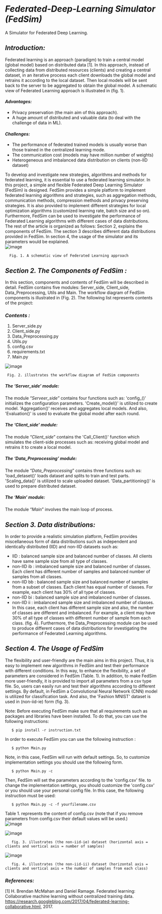 # *Federated-Deep-Learning Simulator (FedSim)*
A Simulator for Federated Deep Learning. 

## *Introduction:*
Federated learning is an approach (paradigm) to train a central model (global model) based on distributed data [1]. In this approach, instead of collecting data from distributed resources (clients) and creating a central dataset, in an iterative process each client downloads the global model and retrains it according to the local dataset. Then local models will be sent back to the server to be aggregated to obtain the global model. A schematic view of Federated Learning approach is illustrated in (fig. 1).  

#### *Advantages:* 
 - Privacy preservation (the main aim of this approach).
 - A huge amount of distributed and valuable data (to deal with the challenge of data in ML).
 
#### *Challenges:*
 - The performance of federated trained models is usually worse than those trained in the centralized learning mode.
 - The communication cost (models may have million number of weights)
 - Heterogeneous and imbalanced data distribution on clients (non-IID dataset)

To develop and investigate new strategies, algorithms and methods for federated learning, it is essential to use a federated learning simulator. In this project, a simple and flexible Federated Deep Learning Simulator (FedSim) is designed. FedSim provides a simple platform to implement federated learning algorithms and strategies, such as aggregation methods, communication methods, compression methods and privacy preserving strategies. It is also provided to implement different strategies for local optimization algorithms (customized learning rate, batch size and so on). Furthermore, FedSim can be used to investigate the performance of Federated Learning algorithms with different cases of data distributions.
The rest of the article is organized as follows: Section 2, explains the components of FedSim. The section 3 describes different data distributions provided in FedSim. In section 4, the usage of the simulator and its parameters would be explained.     
![image](https://user-images.githubusercontent.com/92728743/141955974-0b7e2165-3cfd-47db-aff0-0e53f12449c5.png)

      Fig. 1. A schematic view of Federated Learning approach

## *Section 2. The Components of FedSim :*
In this section, components and contents of FedSim will be described in detail. FedSim contains five modules: Server_side, Client_side, Data_Preprocessing, Utils and Main. The workflow diagram of FedSim components is illustrated in (Fig. 2). The following list represents contents of the project:
### *Contents :* 
 1. Server_side.py 
 2. Client_side.py
 3. Data_Preprocessing.py
 4. Utils.py
 5. config.csv
 6. requirements.txt
 7. Main.py
 
 
 ![image](https://user-images.githubusercontent.com/92728743/145492314-0f2eecb3-7517-4169-8610-d9a202fda991.png)
 
     Fig. 2. illustrates the workflow diagram of FedSim components 
 
 
##### *The ‘Server_side’ module:*
The module “*Serveer_side*” contains four functions such as:  'config_()' initializes the configuration parameters. 'Create_model()' is utilized to create model. 'Aggregation()' receives and aggregates local models. And also, 'Evaluation()' is used to evaluate the global model after each round. 
##### *The ‘Client_side’ module:*
The module “*Client_side*” contains the 'Call_Client()' function which simulates the client-side processes such as: receiving global model and retrains it to create a local model.
##### *The ‘Data_Preprocessing’ module:*
The module “*Data_Preprocessing*” contains three functions such as:  'load_detaset()' loads dataset and splits to train and test parts. 'Scaling_data()' is utilized to scale uploaded dataset. 'Data_partitioning()' is used to prepare distributed dataset.
##### *The ‘Main’ module:*
The module “*Main*” involves the main loop of process.

## *Section 3. Data distributions:*
In order to provide a realistic simulation platform, FedSim provides miscellaneous form of data distributions such as independent and identically distributed (IID) and non-IID datasets such as:
-  IID : balanced sample size and balanced number of classes. All clients have same sample size from all     type of classes. 
-  non-IID ib : imbalanced sample size and balanced number of classes. Each client has different number of samples and balanced number of samples from all classes.
-  non-IID bb : balanced sample size and balanced number of samples from a subset of classes. Each client has equal number of classes. For example, each client has 30% of all type of classes.
-  non-IID bi : balanced sample size and imbalanced number of classes.
-  non-IID ii : imbalanced sample size and imbalanced number of classes. In this case, each client has different sample size and also, the number of classes are different and imbalanced. For example, a client may have 30% of all type of classes with different number of sample from each class. (fig. 4).
Furthermore, the Data_Preprocessing module can be used to produce different cases of data distributions for investigating the performance of Federated Learning algorithms.


## *Section 4. The Usage of FedSim*
The flexibility and user-friendly are the main aims in this project. Thus, it is easy to implement new algorithms in FedSim and test their performance with different conditions. In this way, to enhance the flexibility, a set of parameters are considered in FedSim (Table. 1). In addition, to make FedSim more user-friendly, it is provided to import all parameters from a csv type file. So, users can easily run and test their algorithms according to different settings. By default, in FedSim a Convolutional Neural Network (CNN) model is utilized for classification task. And also, the 'Fashion MNIST' dataset is used in (non-iid-ie) form (fig. 3). 

Note: Before executing FedSim make sure that all requirements such as packages and libraries have been installed. To do that, you can use the following instructions:

       $ pip install -r instruction.txt
In order to execute FedSim you can use the following instruction :

       $ python Main.py 
   
Note, in this case, FedSim will run with default settings. So, to customize implementation settings you should use the following form. 

       $ python Main.py -c 
 
Then, FedSim will set the parameters according to the 'config.csv' file. to change the implementation settings, you should customize the 'config.csv' or you should use your personal config file. In this case, the following instruction must be used:

   
       $ python Main.py -c -f yourfilename.csv
       
Table 1. represents the content of config.csv (note that if you remove parameters from config.csv their default values will be used.)       
![image](https://user-images.githubusercontent.com/92728743/145713386-7d14e6ef-af02-4bd2-b2f0-dc579f824fda.png)


 

 ![image](https://user-images.githubusercontent.com/92728743/141702184-354611e7-ba6e-408e-9174-ab7a41f967ba.png)


 
       fig. 3. illustrates (the non-iid-ie) dataset (horizontal axis = clients and vertical axis = number of samples)

![image](https://user-images.githubusercontent.com/92728743/144513113-e99c8c61-63c6-4a4e-8d52-c67cc3708f5b.png)


       fig. 4. illustrates (the non-iid-ii) dataset (horizontal axis = clients and vertical axis = the number of samples from each class)

### *References:*
[1] H. Brendan McMahan and Daniel Ramage. Federated learning: Collaborative machine learning without centralized training data. https://research.googleblog.com/2017/04/federated-learning-collaborative.html, 2017.
